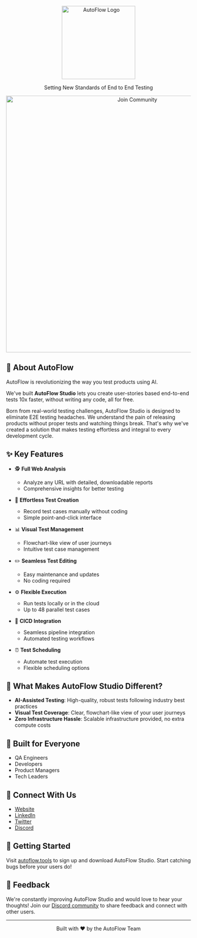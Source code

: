 <p align="center">
  <a href="https://autoflow.tools">
    <img src="https://ik.imagekit.io/du5yq7zec/Branding/croppedLogo.png?updatedAt=1732089062509" alt="AutoFlow Logo" width="200" />
  </a>
</p>
<p align="center">
  Setting New Standards of End to End Testing
</p>

<p align="center">
  <a href="https://dub.sh/discord-autoflow"> 
    <img src="https://github.com/user-attachments/assets/a4e860da-a72a-4cbc-8286-6f646806fad2" alt="Join Community" width="700" />
  </a>
</p>

## 🚀 About AutoFlow

AutoFlow is revolutionizing the way you test products using AI. 

We've built **AutoFlow Studio** lets you create user-stories based end-to-end tests 10x faster, without writing any code, all for free.

Born from real-world testing challenges, AutoFlow Studio is designed to eliminate E2E testing headaches. We understand the pain of releasing products without proper tests and watching things break. That's why we've created a solution that makes testing effortless and integral to every development cycle.

## ✨ Key Features

- 🕵️ **Full Web Analysis**
  - Analyze any URL with detailed, downloadable reports
  - Comprehensive insights for better testing

- 🎥 **Effortless Test Creation**
  - Record test cases manually without coding
  - Simple point-and-click interface

- 📊 **Visual Test Management**
  - Flowchart-like view of user journeys
  - Intuitive test case management

- ✏️ **Seamless Test Editing**
  - Easy maintenance and updates
  - No coding required

- ⚙️ **Flexible Execution**
  - Run tests locally or in the cloud
  - Up to 48 parallel test cases

- 🚀 **CICD Integration**
  - Seamless pipeline integration
  - Automated testing workflows

- ⏰ **Test Scheduling**
  - Automate test execution
  - Flexible scheduling options

## 💪 What Makes AutoFlow Studio Different?

- **AI-Assisted Testing**: High-quality, robust tests following industry best practices
- **Visual Test Coverage**: Clear, flowchart-like view of your user journeys
- **Zero Infrastructure Hassle**: Scalable infrastructure provided, no extra compute costs

## 👥 Built for Everyone
- QA Engineers
- Developers
- Product Managers
- Tech Leaders

## 🔗 Connect With Us

- [Website](https://autoflow.tools)
- [LinkedIn](https://www.linkedin.com/company/autoflow-official/)
- [Twitter](https://x.com/AutoFlowLabs)
- [Discord](https://discord.gg/FHXJRkYqEQ)

## 🚀 Getting Started

Visit [autoflow.tools](https://autoflow.tools) to sign up and download AutoFlow Studio. Start catching bugs before your users do!

## 💬 Feedback

We're constantly improving AutoFlow Studio and would love to hear your thoughts! Join our [Discord community](https://discord.com/invite/FHXJR...) to share feedback and connect with other users.

---

<p align="center">
  Built with ❤️ by the AutoFlow Team
</p>
